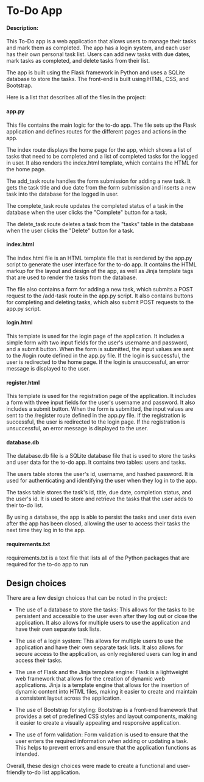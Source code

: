 # To-Do App
#### Description:
This To-Do app is a web application that allows users to manage their tasks and mark them as completed. The app has a login system, and each user has their own personal task list. Users can add new tasks with due dates, mark tasks as completed, and delete tasks from their list.

The app is built using the Flask framework in Python and uses a SQLite database to store the tasks. The front-end is built using HTML, CSS, and Bootstrap.

Here is a list that describes all of the files in the project:

#### app.py
This file contains the main logic for the to-do app. The file sets up the Flask application and defines routes for the different pages and actions in the app.

The index route displays the home page for the app, which shows a list of tasks that need to be completed and a list of completed tasks for the logged in user. It also renders the index.html template, which contains the HTML for the home page.

The add_task route handles the form submission for adding a new task. It gets the task title and due date from the form submission and inserts a new task into the database for the logged in user.

The complete_task route updates the completed status of a task in the database when the user clicks the "Complete" button for a task.

The delete_task route deletes a task from the "tasks" table in the database when the user clicks the "Delete" button for a task.

#### index.html
The index.html file is an HTML template file that is rendered by the app.py script to generate the user interface for the to-do app. It contains the HTML markup for the layout and design of the app, as well as Jinja template tags that are used to render the tasks from the database.

The file also contains a form for adding a new task, which submits a POST request to the /add-task route in the app.py script. It also contains buttons for completing and deleting tasks, which also submit POST requests to the app.py script.

#### login.html
This template is used for the login page of the application. It includes a simple form with two input fields for the user's username and password, and a submit button. When the form is submitted, the input values are sent to the /login route defined in the app.py file. If the login is successful, the user is redirected to the home page. If the login is unsuccessful, an error message is displayed to the user.

#### register.html
This template is used for the registration page of the application. It includes a form with three input fields for the user's username and password. It also includes a submit button. When the form is submitted, the input values are sent to the /register route defined in the app.py file. If the registration is successful, the user is redirected to the login page. If the registration is unsuccessful, an error message is displayed to the user.

#### database.db
The database.db file is a SQLite database file that is used to store the tasks and user data for the to-do app. It contains two tables: users and tasks.

The users table stores the user's id, username, and hashed password. It is used for authenticating and identifying the user when they log in to the app.

The tasks table stores the task's id, title, due date, completion status, and the user's id. It is used to store and retrieve the tasks that the user adds to their to-do list.

By using a database, the app is able to persist the tasks and user data even after the app has been closed, allowing the user to access their tasks the next time they log in to the app.

#### requirements.txt
requirements.txt is a text file that lists all of the Python packages that are required for the to-do app to run


## Design choices
There are a few design choices that can be noted in the project:

* The use of a database to store the tasks: This allows for the tasks to be persistent and accessible to the user even after they log out or close the application. It also allows for multiple users to use the application and have their own separate task lists.

* The use of a login system: This allows for multiple users to use the application and have their own separate task lists. It also allows for secure access to the application, as only registered users can log in and access their tasks.

* The use of Flask and the Jinja template engine: Flask is a lightweight web framework that allows for the creation of dynamic web applications. Jinja is a template engine that allows for the insertion of dynamic content into HTML files, making it easier to create and maintain a consistent layout across the application.

* The use of Bootstrap for styling: Bootstrap is a front-end framework that provides a set of predefined CSS styles and layout components, making it easier to create a visually appealing and responsive application.

* The use of form validation: Form validation is used to ensure that the user enters the required information when adding or updating a task. This helps to prevent errors and ensure that the application functions as intended.

Overall, these design choices were made to create a functional and user-friendly to-do list application.
